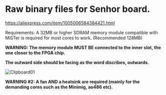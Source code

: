 # Raw binary files for Senhor board.


https://aliexpress.com/item/1005006584384421.html

Requirements: A 32MB or higher SDRAM memory module compatible with MiSTer is required for most cores to work. (Recommended 128MB)

**WARNING: The memory module MUST BE connected to the inner slot, the one closer to the FPGA chip.**

**The outward side should be facing as the word discribes, outwards.**

![Clipboard01](https://github.com/user-attachments/assets/5d5292ab-acc2-4b75-9715-01001581ac89)

**WARNING #2: A fan AND a heatsink are required (mainly for the demanding cores such as the Minimig, ao486 etc).**
